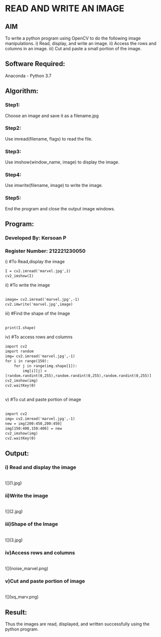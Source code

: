 # READ AND WRITE AN IMAGE
## AIM
To write a python program using OpenCV to do the following image manipulations.
i) Read, display, and write an image.
ii) Access the rows and columns in an image.
iii) Cut and paste a small portion of the image.

## Software Required:
Anaconda - Python 3.7
## Algorithm:
### Step1:
Choose an image and save it as a filename.jpg
### Step2:
Use imread(filename, flags) to read the file.
### Step3:
Use imshow(window_name, image) to display the image.
### Step4:
Use imwrite(filename, image) to write the image.
### Step5:
End the program and close the output image windows.
## Program:
### Developed By: Kersoan P
### Register Number: 212221230050
i) #To Read,display the image
```
I = cv2.imread('marvel.jpg',1)
cv2_imshow(I)

```
ii) #To write the image
```

image= cv2.imread('marvel.jpg',-1)
cv2.imwrite('marvel.jpg',image)

```
iii) #Find the shape of the Image
```python3

print(I.shape)

```
iv) #To access rows and columns

```python3
import cv2
import random
img= cv2.imread('marvel.jpg',-1)
for i in range(150):
    for j in range(img.shape[1]):
        img[i][j] = [random.randint(0,255),random.randint(0,255),random.randint(0,255)]
cv2_imshow(img)
cv2.waitKey(0)


```
v) #To cut and paste portion of image
```python3

import cv2
img= cv2.imread('marvel.jpg',-1)
new = img[200:450,200:450]
img[150:400,150:400] = new
cv2_imshow(img)
cv2.waitKey(0)

```

## Output:

### i) Read and display the image

<br>
![](1.jpg)
<br>

### ii)Write the image

<br>
![](2.jpg)
<br>

### iii)Shape of the Image

<br>
![](3.jpg)
<br>

### iv)Access rows and columns
<br>
![](noise_marvel.png)
<br>

### v)Cut and paste portion of image
<br>
![](sq_marv.png)
<br>

## Result:
Thus the images are read, displayed, and written successfully using the python program.


